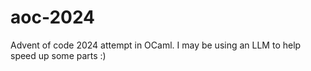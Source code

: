 # aoc-2024
Advent of code 2024 attempt in OCaml. I may be using an LLM to help speed up some parts :)